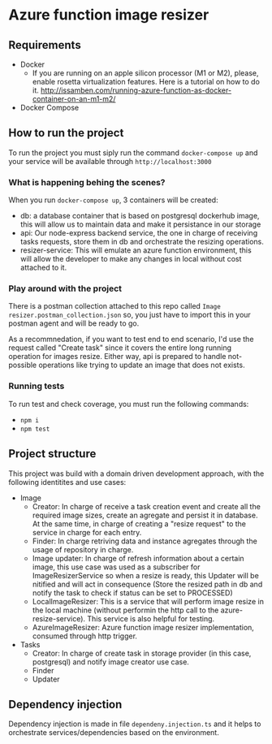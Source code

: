 # Azure function image resizer

## Requirements
* Docker
    * If you are running on an apple silicon processor (M1 or M2), please, enable rosetta virtualization features. Here is a tutorial on how to do it. http://issamben.com/running-azure-function-as-docker-container-on-an-m1-m2/
* Docker Compose

## How to run the project

To run the project you must siply run the command `docker-compose up` and your service will be available through `http://localhost:3000`

### What is happening behing the scenes?

When you run `docker-compose up`, 3 containers will be created:
* db: a database container that is based on postgresql dockerhub image, this will allow us to maintain data and make it persistance in our storage
* api: Our node-express backend service, the one in charge of receiving tasks requests, store them in db and orchestrate the resizing operations. 
* resizer-service: This will emulate an azure function environment, this will allow the developer to make any changes in local without cost attached to it.

### Play around with the project

There is a postman collection attached to this repo called `Image resizer.postman_collection.json` so, you just have to import this in your postman agent and will be ready to go. 

As a recommnedation, if you want to test end to end scenario, I'd use the request called "Create task" since it covers the entire long running operation for images resize. Either way, api is prepared to handle not-possible operations like trying to update an image that does not exists.

### Running tests

To run test and check coverage, you must run the following commands:

* `npm i`
* `npm test`


## Project structure

This project was build with a domain driven development approach, with the following identitites and use cases: 
* Image
    * Creator: In charge of receive a task creation event and create all the required image sizes, create an agregate and persist it in database. At the same time, in charge of creating a "resize request" to the service in charge for each entry.
    * Finder: In charge retriving data and instance agregates through the usage of repository in charge.
    * Image updater: In charge of refresh information about a certain image, this use case was used as a subscriber for ImageResizerService so when a resize is ready, this Updater will be nitified and will act in consequence (Store the resized path in db and notify the task to check if status can be set to PROCESSED)
    * LocalImageResizer: This is a service that will perform image resize in the local machine (without performin the http call to the azure-resize-service). This service is also helpful for testing. 
    * AzureImageResizer: Azure function image resizer implementation, consumed through http trigger.
* Tasks
    * Creator: In charge of create task in storage provider (in this case, postgresql) and notify image creator use case.
    * Finder
    * Updater


## Dependency injection

Dependency injection is made in file `dependeny.injection.ts` and it helps to orchestrate services/dependencies based on the environment.